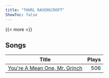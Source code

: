 ```yaml
---
title: "THURL RAVENSCROFT"
ShowToc: false
---
```


{{< more >}}

## Songs
Title | Plays 
----- | -----: 
[You're A Mean One, Mr. Grinch](/songs/youre-a-mean-one-mr-grinch) | 506

